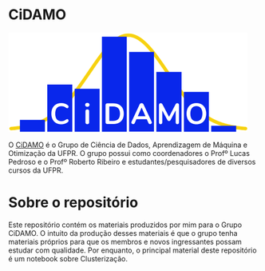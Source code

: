 # CiDAMO

![Logo CiDAMO](/imagens/logo_cidamo.png "Logo CiDAMO")

O [CiDAMO](http://cidamo.com.br/) é o Grupo de Ciência de Dados, Aprendizagem de Máquina e Otimização da UFPR. O grupo possui como coordenadores o Profº Lucas Pedroso e o Profº Roberto Ribeiro e estudantes/pesquisadores de diversos cursos da UFPR.

# Sobre o repositório

Este repositório contém os materiais produzidos por mim para o Grupo CiDAMO. O intuito da produção desses materiais é que o grupo tenha materiais próprios para que os membros e novos ingressantes possam estudar com qualidade. Por enquanto, o principal material deste repositório é um notebook sobre Clusterização.
